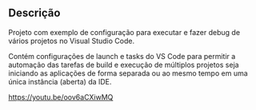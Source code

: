 ## Descrição

Projeto com exemplo de configuração para executar e fazer debug de vários projetos no Visual Studio Code.

Contém configurações de launch e tasks do VS Code para permitir a automação das tarefas de build e execução de múltiplos projetos seja iniciando as aplicações de forma separada ou ao mesmo tempo em uma única instância (aberta) da IDE.

https://youtu.be/oov6aCXiwMQ
